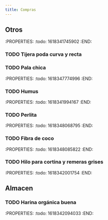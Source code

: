 ```yaml
---
title: Compras
---
```


## Otros
:PROPERTIES:
:todo: 1618341745902
:END:
### TODO Tijera poda curva y recta
### TODO Pala chica
:PROPERTIES:
:todo: 1618347774996
:END:
### TODO Humus
:PROPERTIES:
:todo: 1618341994167
:END:
### TODO Perlita
:PROPERTIES:
:todo: 1618348068795
:END:
### TODO Fibra de coco
:PROPERTIES:
:todo: 1618348085822
:END:
### TODO Hilo para cortina y remeras grises
:PROPERTIES:
:todo: 1618342001754
:END:
## Almacen
### TODO Harina orgánica buena
:PROPERTIES:
:todo: 1618342094033
:END:
